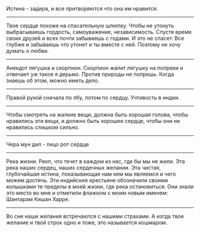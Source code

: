 Истина - задира, и все притворяются что она им нравится.
***
Твое сердце похоже на спасательную шлюпку. Чтобы не утонуть выбрасываешь гордость, самоуважение, независимость. Спустя время своих друзей и всех почти забываешь с годами. И это не спасет. Все глубже и забываешь что утонет и ты вместе с ней. Поэтому не хочу думать о любви. 
***
Анекдот лягушка и скорпион.
Скорпион жалит лягушку на полреки и отвечает уж такое я дерьмо. Против природы не попрешь. Когда знаешь об этом, можно иметь дело.
***
Правой рукой сначала по лбу, потом по сердцу. Учтивость в индии.
***
Чтобы смотреть на жалкие вещи, должна быть хорошая голова, чтобы нравились эти вещи, и должно быть хорошее сердце, чтобы они не нравились слишком сильно.
***
Чера мун дил - лицо рот сердце
***
Река жизни.
Рекп, что течет в каждом из нас, где бы мы не жили. Эта река наших сердец, наших сердечных желании. Эта чистая, глубочайшая истина, показывающая нам кем мы являемся и чего можем достичь. Эти индийские крестьяне обозначили своими колышками те пределы в моей жизни, где река остановиться. Они знали это место во мне и отметили флажком с моим новым именем: Шантарам Кишан Харре.
***
Во сне наши желания встречаются с нашими страхами. А когда твое желание и твой строх одно и тоже, это называется кошмаром.
